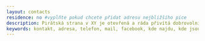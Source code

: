 ```yaml
---
layout: contacts
residence: no #vyplňte pokud chcete přidat adresu nejbližšího pice
description: Pirátská strana v XY je otevřená a ráda přivítá dobrovolníky a odpoví na dotazy kritiků.
keywords: kontakt, adresa, telefon, mail, facebook, kde najdu, kde jsou
---
```


